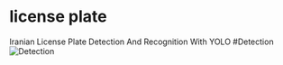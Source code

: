 # license plate
Iranian License Plate Detection And Recognition With YOLO
#Detection
![Detection](https://user-images.githubusercontent.com/115239569/194570072-6bf64f73-b84e-4e65-98c2-f0530e19b52b.jpg)


